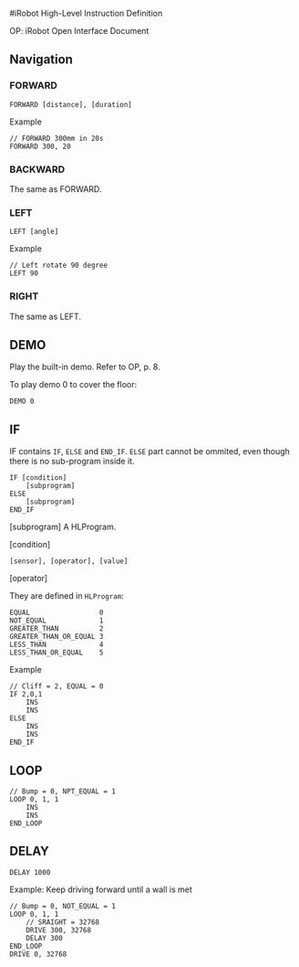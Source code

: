 #iRobot High-Level Instruction Definition

OP: iRobot Open Interface Document

## Navigation

### FORWARD

	FORWARD [distance], [duration]
	
Example

	// FORWARD 300mm in 20s
	FORWARD 300, 20
	
### BACKWARD

The same as FORWARD.

### LEFT

	LEFT [angle]
	
Example
	
	// Left rotate 90 degree
	LEFT 90
	
### RIGHT

The same as LEFT.
	

## DEMO
Play the built-in demo. Refer to OP, p. 8.

To play demo 0 to cover the floor:

	DEMO 0
	
## IF

IF contains `IF`, `ELSE` and `END_IF`. `ELSE` part cannot be ommited, even though there is no sub-program inside it.

	IF [condition]
		[subprogram]
	ELSE
		[subprogram]
	END_IF

[subprogram]
	A HLProgram. 
	
[condition]
	
	[sensor], [operator], [value]
	
[operator]

They are defined in `HLProgram`:

	EQUAL                 0
	NOT_EQUAL             1
	GREATER_THAN          2
	GREATER_THAN_OR_EQUAL 3
	LESS_THAN             4
	LESS_THAN_OR_EQUAL    5

Example

	// Cliff = 2, EQUAL = 0
	IF 2,0,1
		INS
		INS
	ELSE
		INS
		INS
	END_IF


## LOOP

	// Bump = 0, NPT_EQUAL = 1
	LOOP 0, 1, 1
		INS
		INS
	END_LOOP


## DELAY

	DELAY 1000

Example: Keep driving forward until a wall is met 

	// Bump = 0, NOT_EQUAL = 1
	LOOP 0, 1, 1
		// SRAIGHT = 32768
		DRIVE 300, 32768
		DELAY 300
	END_LOOP
	DRIVE 0, 32768
